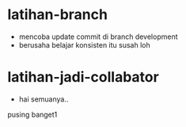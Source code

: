 # latihan-branch

* mencoba update commit di branch development
* berusaha belajar konsisten itu susah loh

# latihan-jadi-collabator

* hai semuanya..

pusing banget1
